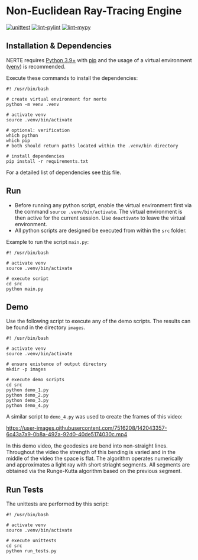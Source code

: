 # Non-Euclidean Ray-Tracing Engine
[![unittest](https://github.com/Kwasniok/python-nerte/actions/workflows/unittest.yml/badge.svg)](https://github.com/Kwasniok/python-nerte/actions/workflows/unittest.yml)
[![lint-pylint](https://github.com/Kwasniok/python-nerte/actions/workflows/pylint.yml/badge.svg)](https://github.com/Kwasniok/python-nerte/actions/workflows/pylint.yml)
[![lint-mypy](https://github.com/Kwasniok/python-nerte/actions/workflows/mypy.yml/badge.svg)](https://github.com/Kwasniok/python-nerte/actions/workflows/mypy.yml)

## Installation & Dependencies
NERTE requires [Python 3.9+](https://www.python.org/downloads/) with [pip](https://pip.pypa.io/en/stable/user_guide/) and the usage of a virtual environment ([venv](https://docs.python.org/3/tutorial/venv.html)) is recommended.

Execute these commands to install the dependencies:
```
#! /usr/bin/bash

# create virtual environment for nerte
python -m venv .venv

# activate venv
source .venv/bin/activate

# optional: verification
which python
which pip
# both should return paths located within the .venv/bin directory

# install dependencies
pip install -r requirements.txt
```
For a detailed list of dependencies see [this](requirements.txt) file.

## Run
- Before running any python script, enable the virtual environment first via the command `source .venv/bin/activate`.
The virtual environment is then active for the current session. Use `deactivate` to leave the virtual environment.
- All python scripts are designed be executed from within the `src` folder.

Example to run the script `main.py`:
```
#! /usr/bin/bash

# activate venv
source .venv/bin/activate

# execute script
cd src
python main.py
```

## Demo
Use the following script to execute any of the demo scripts.
The results can be found in the directory `images`.
```
#! /usr/bin/bash

# activate venv
source .venv/bin/activate

# ensure existence of output directory
mkdir -p images

# execute demo scripts
cd src
python demo_1.py
python demo_2.py
python demo_3.py
python demo_4.py
```

A similar script to `demo_4.py` was used to create the frames of this video:

https://user-images.githubusercontent.com/7516208/142043357-6c43a7a9-0b8a-492a-92d0-40de5174030c.mp4

In this demo video, the geodesics are bend into non-straight lines.
Throughout the video the strength of this bending is varied and in the middle of the video the space is flat.
The algorithm operates numerically and approximates a light ray with short striaght segments.
All segments are obtained via the Runge-Kutta algorithm based on the previous segment.

## Run Tests
The unittests are performed by this script:
```
#! /usr/bin/bash

# activate venv
source .venv/bin/activate

# execute unittests
cd src
python run_tests.py
```
